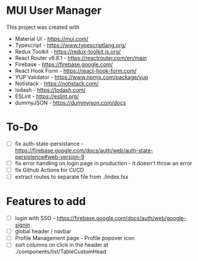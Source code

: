 # MUI User Manager

This project was created with

- Material UI - https://mui.com/
- Typescript - https://www.typescriptlang.org/
- Redux Toolkit - https://redux-toolkit.js.org/
- React Router v6.8.1 - https://reactrouter.com/en/main
- Firebase - https://firebase.google.com/
- React Hook Form - https://react-hook-form.com/
- YUP Validator - https://www.npmjs.com/package/yup
- Notistack - https://notistack.com/
- lodash - https://lodash.com/
- ESLint - https://eslint.org/
- dummyJSON - https://dummyjson.com/docs

# To-Do

- [ ] fix auth-state-persistance - https://firebase.google.com/docs/auth/web/auth-state-persistence#web-version-9
- [ ] fix error handling on login page in production - it doesn't throw an error
- [ ] fix Github Actions for CI/CD
- [ ] extract routes to separate file from ./index.tsx

# Features to add

- [ ] login with SSO - https://firebase.google.com/docs/auth/web/google-signin
- [ ] global header / navbar
- [ ] Profile Management page - Profile popover icon
- [ ] sort columns on click in the header at ./components/list/TableCustomHead
